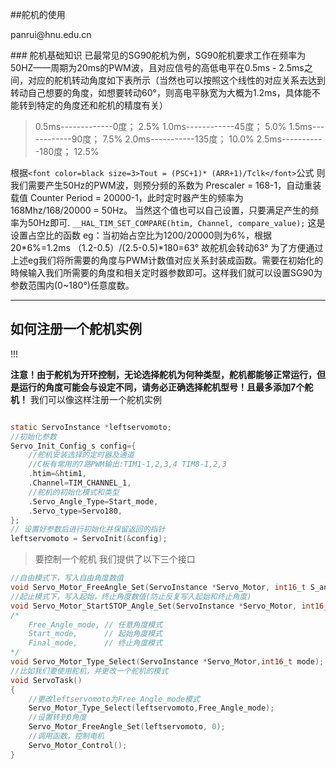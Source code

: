 ##舵机的使用
<p align='left' >panrui@hnu.edu.cn</p>
### 舵机基础知识
已最常见的SG90舵机为例，SG90舵机要求工作在频率为50HZ——周期为20ms的PWM波，且对应信号的高低电平在0.5ms - 2.5ms之间，对应的舵机转动角度如下表所示（当然也可以按照这个线性的对应关系去达到转动自己想要的角度，如想要转动60°，则高电平脉宽为大概为1.2ms，具体能不能转到特定的角度还和舵机的精度有关）

>0.5ms-------------0度； 2.5%
>1.0ms------------45度； 5.0%
>1.5ms------------90度； 7.5%
>2.0ms-----------135度； 10.0%
>2.5ms-----------180度； 12.5%

根据`<font color=black size=3>Tout = (PSC+1)* (ARR+1)/Tclk</font>`公式
则我们需要产生50Hz的PWM波，则预分频的系数为 Prescaler = 168-1，自动重装载值 Counter Period = 20000-1，此时定时器产生的频率为 168Mhz/168/20000 = 50Hz。  当然这个值也可以自己设置，只要满足产生的频率为50Hz即可.
`__HAL_TIM_SET_COMPARE(htim, Channel, compare_value);`
这是设置占空比的函数
eg：当初始占空比为1200/20000则为6%，根据20*6%=1.2ms （1.2-0.5）/(2.5-0.5)*180=63° 故舵机会转动63° 
为了方便通过上述eg我们将所需要的角度与PWM计数值对应关系封装成函数。需要在初始化的時候输入我们所需要的角度和相关定时器参数即可。这样我们就可以设置SG90为参数范围内(0~180°)任意度数。

---

## 如何注册一个舵机实例
!!!

**注意！由于舵机为开环控制，无论选择舵机为何种类型，舵机都能够正常运行，但是运行的角度可能会与设定不同，请务必正确选择舵机型号！且最多添加7个舵机！**
我们可以像这样注册一个舵机实例
```c

static ServoInstance *leftservomoto;
//初始化参数
Servo_Init_Config_s config={
    //舵机安装选择的定时器及通道
    //C板有常用的7路PWM输出:TIM1-1,2,3,4 TIM8-1,2,3
    .htim=&htim1,
    .Channel=TIM_CHANNEL_1,
    //舵机的初始化模式和类型
    .Servo_Angle_Type=Start_mode,
    .Servo_type=Servo180,
};
// 设置好参数后进行初始化并保留返回的指针
leftservomoto = ServoInit(&config);
```
>要控制一个舵机 我们提供了以下三个接口
```c
//自由模式下，写入自由角度数值
void Servo_Motor_FreeAngle_Set(ServoInstance *Servo_Motor, int16_t S_angle);
//起止模式下，写入起始，终止角度数值(防止反复写入起始和终止角度)
void Servo_Motor_StartSTOP_Angle_Set(ServoInstance *Servo_Motor, int16_t Start_angle, int16_t Final_angle);
/*
    Free_Angle_mode, // 任意角度模式
    Start_mode,      // 起始角度模式
    Final_mode,      // 终止角度模式
*/
void Servo_Motor_Type_Select(ServoInstance *Servo_Motor,int16_t mode);
//比如我们要使用舵机，并更改一个舵机的模式
void ServoTask()
{
    //更改leftservomoto为Free_Angle_mode模式
    Servo_Motor_Type_Select(leftservomoto,Free_Angle_mode);
    //设置转到0角度
    Servo_Motor_FreeAngle_Set(leftservomoto, 0);
    //调用函数，控制电机
    Servo_Motor_Control();
}


```